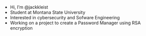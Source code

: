 - Hi, I’m @jackkleist
- Student at Montana State University
- Interested in cybersecurity and Sofware Engineering
- Working on a project to create a Password Manager using RSA encryption
<!---
jackkleist/jackkleist is a ✨ special ✨ repository because its `README.md` (this file) appears on your GitHub profile.
You can click the Preview link to take a look at your changes.
--->
